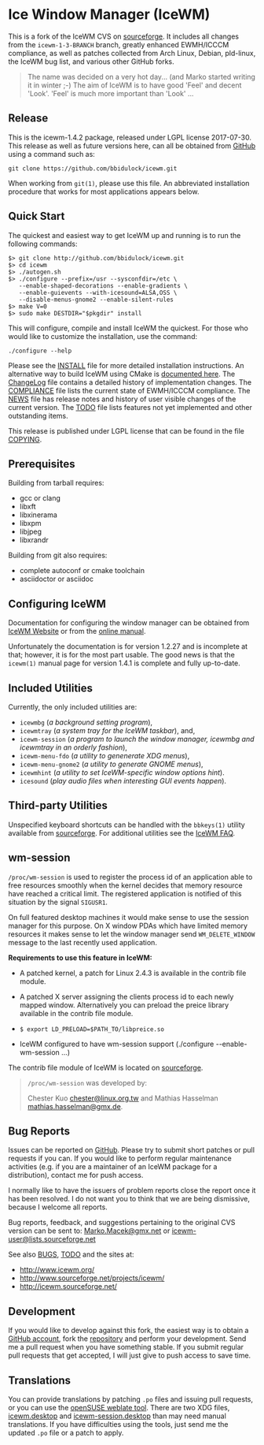 [icewm -- read me first file.  2017-07-30]: #

Ice Window Manager (IceWM)
==========================

This is a fork of the IceWM CVS on [sourceforge][13].  It includes all changes
from the `icewm-1-3-BRANCH` branch, greatly enhanced EWMH/ICCCM compliance, as
well as patches collected from Arch Linux, Debian, pld-linux, the IceWM bug
list, and various other GitHub forks.

> The name was decided on a very hot day... (and Marko started writing it in
> winter ;-)  The aim of IceWM is to have good 'Feel' and decent 'Look'. 'Feel'
> is much more important than 'Look' ...


Release
-------

This is the icewm-1.4.2 package, released under LGPL license 2017-07-30.
This release as well as future versions here, can all be obtained from
[GitHub][1] using a command such as:

    git clone https://github.com/bbidulock/icewm.git

When working from `git(1)`, please use this file.  An abbreviated
installation procedure that works for most applications appears below.


Quick Start
-----------

The quickest and easiest way to get IceWM up and running is to run the
following commands:

    $> git clone http://github.com/bbidulock/icewm.git
    $> cd icewm
    $> ./autogen.sh
    $> ./configure --prefix=/usr --sysconfdir=/etc \
       --enable-shaped-decorations --enable-gradients \
       --enable-guievents --with-icesound=ALSA,OSS \
       --disable-menus-gnome2 --enable-silent-rules
    $> make V=0
    $> sudo make DESTDIR="$pkgdir" install

This will configure, compile and install IceWM the quickest.  For those who
would like to customize the installation, use the command:

    ./configure --help

Please see the [INSTALL][3] file for more detailed installation instructions.
An alternative way to build IceWM using CMake is [documented here][20].
The [ChangeLog][4] file contains a detailed history of implementation changes.
The [COMPLIANCE][5] file lists the current state of EWMH/ICCCM compliance.  The
[NEWS][6] file has release notes and history of user visible changes of the
current version.  The [TODO][7] file lists features not yet implemented and
other outstanding items.

This release is published under LGPL license that can be found in the file
[COPYING][8].

Prerequisites
-------------

Building from tarball requires:

 - gcc or clang
 - libxft
 - libxinerama
 - libxpm
 - libjpeg
 - libxrandr

Building from git also requires:

 - complete autoconf or cmake toolchain
 - asciidoctor or asciidoc


Configuring IceWM
-----------------

Documentation for configuring the window manager can be obtained from [IceWM
Website][14] or from the [online manual][16].

Unfortunately the documentation is for version 1.2.27 and is incomplete
at that; however, it is for the most part usable.
The good news is that the `icewm(1)` manual page for version 1.4.1
is complete and fully up-to-date.


Included Utilities
------------------

Currently, the only included utilities are:

 - `icewmbg` (_a background setting program_),
 - `icewmtray` (_a system tray for the IceWM taskbar_), and,
 - `icewm-session` (_a program to launch the window manager, icewmbg and
   icewmtray in an orderly fashion_),
 - `icewm-menu-fdo` (_a utility to genenerate XDG menus_),
 - `icewm-menu-gnome2` (_a utility to generate GNOME menus_),
 - `icewmhint` (_a utility to set IceWM-specific window options hint_).
 - `icesound` (_play audio files when interesting GUI events happen_).


Third-party Utilities
---------------------

Unspecified keyboard shortcuts can be handled with the `bbkeys(1)` utility
available from [sourceforge][17].  For additional utilities see the [IceWM
FAQ][15].


wm-session
----------

`/proc/wm-session` is used to register the process id of an application able to
free resources smoothly when the kernel decides that memory resource have
reached a critical limit. The registered application is notified of this
situation by the signal `SIGUSR1`.

On full featured desktop machines it would make sense to use the session
manager for this purpose. On X window PDAs which have limited memory resources
it makes sense to let the window manager send `WM_DELETE_WINDOW` message to the
last recently used application.


__Requirements to use this feature in IceWM:__

  - A patched kernel, a patch for Linux 2.4.3 is available in the contrib
    file module.

  - A patched X server assigning the clients process id to each newly
    mapped window. Alternatively you can preload the preice library
    available in the contrib file module.

  - `$ export LD_PRELOAD=$PATH_TO/libpreice.so`

  - IceWM configured to have wm-session support
    (./configure --enable-wm-session ...)

The contrib file module of IceWM is located on [sourceforge][12].


> `/proc/wm-session` was developed by:
>
> Chester Kuo <chester@linux.org.tw> and
> Mathias Hasselman <mathias.hasselman@gmx.de>.


Bug Reports
-----------

Issues can be reported on [GitHub][2].  Please try to submit short patches or
pull requests if you can.  If you would like to perform regular maintenance
activities (e.g. if you are a maintainer of an IceWM package for a
distribution), contact me for push access.

I normally like to have the issuers of problem reports close the report once
it has been resolved.  I do not want you to think that we are being dismissive,
because I welcome all reports.

Bug reports, feedback, and suggestions pertaining to the original CVS version
can be sent to: Marko.Macek@gmx.net or icewm-user@lists.sourceforge.net

See also [BUGS][9], [TODO][7] and the sites at:

  - http://www.icewm.org/
  - http://www.sourceforge.net/projects/icewm/
  - http://icewm.sourceforge.net/


Development
-----------

If you would like to develop against this fork, the easiest way is to obtain a
[GitHub account][10], fork the [repository][1] and perform your development.
Send me a pull request when you have something stable.  If you submit regular
pull requests that get accepted, I will just give to push access to save time.


Translations
------------

You can provide translations by patching `.po` files and issuing pull requests,
or you can use the [openSUSE weblate tool][11].  There are two XDG files,
[icewm.desktop][18] and [icewm-session.desktop][19] than may need manual
translations.  If you have difficulties using the tools, just send me the updated
`.po` file or a patch to apply.


[1]: https://github.com/bbidulock/icewm/
[2]: https://github.com/bbidulock/icewm/issues/
[3]: https://github.com/bbidulock/icewm/blob/1.4.2/INSTALL
[4]: https://github.com/bbidulock/icewm/blob/1.4.2/ChangeLog
[5]: https://github.com/bbidulock/icewm/blob/1.4.2/COMPLIANCE
[6]: https://github.com/bbidulock/icewm/blob/1.4.2/NEWS
[7]: https://github.com/bbidulock/icewm/blob/1.4.2/TODO
[8]: https://github.com/bbidulock/icewm/blob/1.4.2/COPYING
[9]: https://github.com/bbidulock/icewm/blob/1.4.2/BUGS
[10]: https://github.com/
[11]: http://l10n.opensuse.org/
[12]: http://sf.net/project/showfiles.php?group_id=31&release_id=31119
[13]: http://icewm.sourceforge.net/
[14]: http://www.icewm.org/
[15]: http://www.icewm.org/FAQ/IceWM-FAQ-11.html
[16]: https://github.com/bbidulock/icewm/blob/1.4.2/doc/icewm.adoc
[17]: http://bbkeys.sourceforge.net/
[18]: https://github.com/bbidulock/icewm/blob/1.4.2/lib/icewm.desktop
[19]: https://github.com/bbidulock/icewm/blob/1.4.2/lib/icewm-session.desktop
[20]: https://github.com/bbidulock/icewm/blob/1.4.2/INSTALL-cmakebuild.md

[ vim: set ft=markdown sw=4 tw=80 nocin nosi fo+=tcqlorn: ]: #
